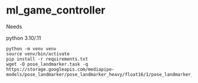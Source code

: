 # ml_game_controller

Needs 

python 3.10/.11


```
python -m venv venv
source venv/bin/activate
pip install -r requirements.txt
wget -O pose_landmarker.task -q https://storage.googleapis.com/mediapipe-models/pose_landmarker/pose_landmarker_heavy/float16/1/pose_landmarker_heavy.task
```
